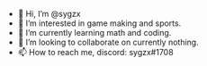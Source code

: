 - 👋 Hi, I’m @sygzx
- 👀 I’m interested in game making and sports.
- 🌱 I’m currently learning math and coding.
- 💞️ I’m looking to collaborate on currently nothing.
- 📫 How to reach me, discord: sygzx#1708

<!---
sygzx/sygzx is a ✨ special ✨ repository because its `README.md` (this file) appears on your GitHub profile.
You can click the Preview link to take a look at your changes.
--->
